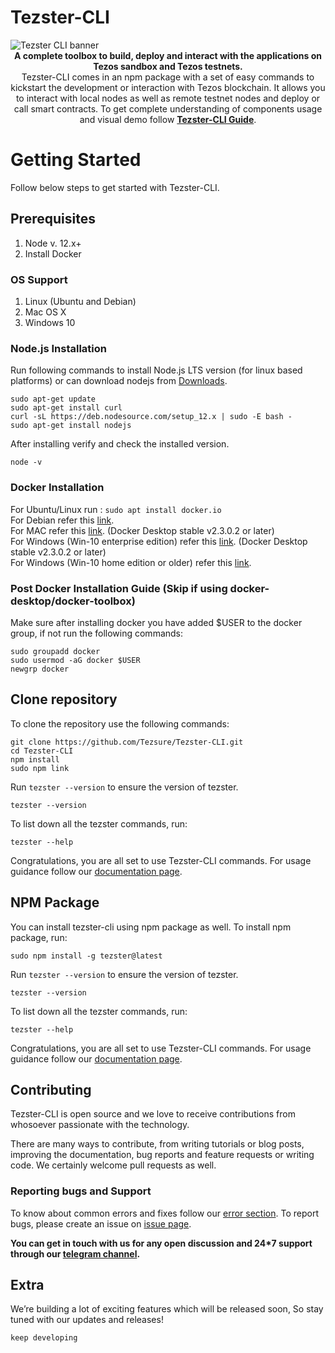 # Tezster-CLI

<img src="https://tezster.s3-ap-southeast-1.amazonaws.com/TEZSTER_CLI/1_jDB5enULQVo2UfeiwD32qA.png" alt="Tezster CLI banner" align="center" />
<div align="center"><strong>A complete toolbox to build, deploy and interact with the applications on Tezos sandbox and Tezos testnets.</strong></div>
<div align="center">Tezster-CLI comes in an npm package with a set of easy commands to kickstart the development or interaction with Tezos blockchain. It allows you to interact with local nodes as well as remote testnet nodes and deploy or call smart contracts. To get complete understanding of components usage and visual demo follow <a href="https://docs.tezster.tech/tezster-cli"><strong>Tezster-CLI Guide</strong></a>.
</div>

# Getting Started
Follow below steps to get started with Tezster-CLI.

## Prerequisites

1. Node v. 12.x+
2. Install Docker

### OS Support
1. Linux (Ubuntu and Debian)
2. Mac OS X
3. Windows 10 <br />

### Node.js Installation
Run following commands to install Node.js LTS version (for linux based platforms) or can download nodejs from [Downloads](https://nodejs.org/en/download/).
```
sudo apt-get update
sudo apt-get install curl
curl -sL https://deb.nodesource.com/setup_12.x | sudo -E bash -
sudo apt-get install nodejs
```
After installing verify and check the installed version.
```
node -v 
```

### Docker Installation
For Ubuntu/Linux run :  ```sudo apt install docker.io``` <br />
For Debian refer this [link](https://docs.docker.com/engine/install/debian/). <br />
For MAC refer this [link](https://docs.docker.com/docker-for-mac/release-notes/#docker-desktop-community-2303). (Docker Desktop stable v2.3.0.2 or later) <br />
For Windows (Win-10 enterprise edition) refer this [link](https://docs.docker.com/docker-for-windows/release-notes/#docker-desktop-community-2303). (Docker Desktop stable v2.3.0.2 or later) <br />
For Windows (Win-10 home edition or older) refer this [link](https://docs.docker.com/toolbox/toolbox_install_windows/).


### Post Docker Installation Guide (Skip if using docker-desktop/docker-toolbox)
Make sure after installing docker you have added $USER to the docker group, if not run the following commands:

```
sudo groupadd docker
sudo usermod -aG docker $USER
newgrp docker
```

## Clone repository

To clone the repository use the following commands:

```
git clone https://github.com/Tezsure/Tezster-CLI.git
cd Tezster-CLI
npm install
sudo npm link
```

Run ```tezster --version``` to ensure the version of tezster.
```
tezster --version
```

To list down all the tezster commands, run:
```
tezster --help
```

Congratulations, you are all set to use Tezster-CLI commands. For usage guidance follow our [documentation page](https://docs.tezster.tech/tezster-cli#local-node-setup).

## NPM Package

You can install tezster-cli using npm package as well. To install npm package, run:
```
sudo npm install -g tezster@latest
```

Run ```tezster --version``` to ensure the version of tezster.
```
tezster --version
```

To list down all the tezster commands, run:
```
tezster --help
```

Congratulations, you are all set to use Tezster-CLI commands. For usage guidance follow our [documentation page](https://docs.tezster.tech/tezster-cli#playground-setup).


## Contributing

Tezster-CLI is open source and we love to receive contributions from whosoever passionate with the technology.

There are many ways to contribute, from writing tutorials or blog posts, improving the documentation, bug reports and feature requests or writing code. We certainly welcome pull requests as well.


### Reporting bugs and Support

To know about common errors and fixes follow our [error section](https://docs.tezster.tech/tezster-cli#common-errors-with-possible-fix). To report bugs, please create an issue on [issue page](https://github.com/Tezsure/Tezster-CLI/issues).

**You can get in touch with us for any open discussion and 24*7 support through our [telegram channel](https://t.me/tezster).**



## Extra

We’re building a lot of exciting features which will be released soon, So stay tuned with our updates and releases!

```
keep developing
```